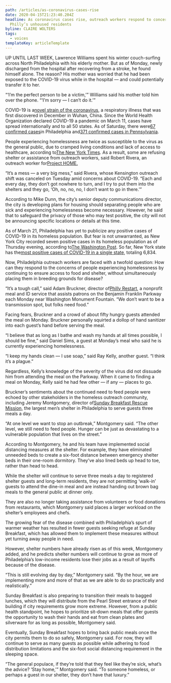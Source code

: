 ```yaml
---
path: /articles/as-coronavirus-cases-rise
date: 2020-04-15T21:23:40.204Z
headline: As coronavirus cases rise, outreach workers respond to concerns among
  Philly’s unhoused residents
byline: CLAIRE WOLTERS
tags:
  - voices
templateKey: articleTemplate
---
```

UP UNTIL LAST WEEK, Lawrence Williams spent his winter couch-surfing across North Philadelphia with his elderly mother. But as of Monday, newly discharged from the hospital after recovering from a stroke, he found himself alone. The reason? His mother was worried that he had been exposed to the COVID-19 virus while in the hospital — and could potentially transfer it to her.

“‘I’m the perfect person to be a victim,’” Williams said his mother told him over the phone. “‘I’m sorry — I can’t do it.’”

COVID-19 is a[novel strain of the coronavirus](https://www.phila.gov/services/mental-physical-health/environmental-health-hazards/covid-19/overview/), a respiratory illness that was first discovered in December in Wuhan, China. Since the World Health Organization declared COVID-19 a pandemic on March 11, cases have spread internationally and to all 50 states. As of Saturday, there were[67 confirmed cases](https://www.inquirer.com/health/coronavirus/inq/coronavirus-covid-19-pandemic-numbers-pennsylvania-new-jersey-20200319.html)in Philadelphia and[371 confirmed cases in Pennsylvania](https://www.health.pa.gov/topics/disease/coronavirus/Pages/Coronavirus.aspx).

People experiencing homelessness are twice as susceptible to the virus as the general public, due to cramped living conditions and lack of access to healthcare, according to[The New York Times](https://www.nytimes.com/2020/03/10/us/coronavirus-homeless.html). As a result, some are refusing shelter or assistance from outreach workers, said Robert Rivera, an outreach worker for[Project HOME.](https://www.projecthome.org/)

“It’s a mess — a very big mess,” said Rivera, whose Kensington outreach shift was canceled on Tuesday amid concerns about COVID-19. “Each and every day, they don’t got nowhere to turn, and I try to put them into the shelters and they go, ‘Oh, no, no, no, I don’t want to go in there.’”

According to Mike Dunn, the city’s senior deputy communications director, the city is developing plans for housing should separating people who are sick and experiencing homelessness become necessary. However, he said that to safeguard the privacy of those who may test positive, the city will not be announcing specific locations or details at this time.

As of March 21, Philadelphia has yet to publicize any positive cases of COVID-19 in its homeless population. But fear is not unwarranted, as New York City recorded seven positive cases in its homeless population as of Thursday evening, according to[The Washington Post](https://www.washingtonpost.com/world/2020/03/19/coronavirus-latest-news/). So far, New York state has the[most positive cases of COVID-19 in a single state](https://www.cdc.gov/coronavirus/2019-ncov/cases-updates/cases-in-us.html#reporting-cases), totaling 6,834.

Now, Philadelphia outreach workers are faced with a twofold question: How can they respond to the concerns of people experiencing homelessness by continuing to ensure access to food and shelter, without simultaneously placing them in breeding grounds for disease?

“It’s a tough call,” said Adam Bruckner, director of[Philly Restart](http://www.phillyrestart.com/), a nonprofit meal and ID service that assists patrons on the Benjamin Franklin Parkway each Monday near Washington Monument Fountain. “We don’t want to be a transmission spot, but folks need food.”

Facing fears, Bruckner and a crowd of about fifty hungry guests attended the meal on Monday. Bruckner personally squirted a dollop of hand sanitizer into each guest’s hand before serving the meal.

“I believe that as long as I bathe and wash my hands at all times possible, I should be fine,” said Daniel Sims, a guest at Monday’s meal who said he is currently experiencing homelessness.

“I keep my hands clean — I use soap,” said Ray Kelly, another guest. “I think it’s a plague.”

Regardless, Kelly’s knowledge of the severity of the virus did not dissuade him from attending the meal on the Parkway. When it came to finding a meal on Monday, Kelly said he had few other — if any — places to go.

Bruckner’s sentiments about the continued need to feed people were echoed by other stakeholders in the homeless outreach community, including Jeremy Montgomery, director of[Sunday Breakfast Rescue Mission](https://sundaybreakfast.org/), the largest men’s shelter in Philadelphia to serve guests three meals a day.

“At one level we want to stop an outbreak,” Montgomery said. “The other level, we still need to feed people. Hunger can be just as devastating to a vulnerable population that lives on the street.”

According to Montgomery, he and his team have implemented social distancing measures at the shelter. For example, they have eliminated unneeded beds to create a six-foot distance between emergency shelter beds in their one-room dormitory. They’ve also lined beds up head to toe, rather than head to head.

While the shelter will continue to serve three meals a day to registered shelter guests and long-term residents, they are not permitting ‘walk-in’ guests to attend the dine-in meal and are instead handing out brown bag meals to the general public at dinner only.

They are also no longer taking assistance from volunteers or food donations from restaurants, which Montgomery said places a larger workload on the shelter’s employees and chefs.

The growing fear of the disease combined with Philadelphia’s spurt of warmer weather has resulted in fewer guests seeking refuge at Sunday Breakfast, which has allowed them to implement these measures without yet turning away people in need.

However, shelter numbers have already risen as of this week, Montgomery added, and he predicts shelter numbers will continue to grow as more of Philadelphia’s low-income residents lose their jobs as a result of layoffs because of the disease.

“This is still evolving day by day,” Montgomery said. “By the hour, we are implementing more and more of that as we are able to do so practically and realistically.”

Sunday Breakfast is also preparing to transition their meals to bagged lunches, which they will distribute from the Pearl Street entrance of their building if city requirements grow more extreme. However, from a public health standpoint, he hopes to prioritize sit-down meals that offer guests the opportunity to wash their hands and eat from clean plates and silverware for as long as possible, Montgomery said.

Eventually, Sunday Breakfast hopes to bring back public meals once the city permits them to do so safely, Montgomery said. For now, they will continue to serve as many guests as possible while adhering to food distribution limitations and the six-foot social distancing requirement in the sleeping space.

“The general populace, if they’re told that they feel like they’re sick, what’s the advice? ‘Stay home,’” Montgomery said. “To someone homeless, or perhaps a guest in our shelter, they don’t have that luxury.”